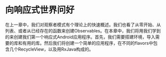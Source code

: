 # 向响应式世界问好

在上一章中，我们对观察者模式有个理论上的快速概述。我们也看了从零开始、从列表、或者从已经存在的函数来创建Observables。在本章中，我们将用我们学到的来创建我们第一个响应式Android应用程序。首先，我们需要搭建环境，导入需要的库和有用的库。然后我们将创建一个简单的应用程序，在不同的flavors中包含几个RecycleView，以及用RxJava构成的。